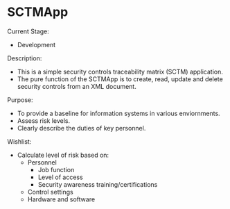 # SCTMApp
Current Stage: 
- Development

Description:
- This is a simple security controls traceability matrix (SCTM) application.
- The pure function of the SCTMApp is to create, read, update and delete security controls from an XML document.

Purpose:
- To provide a baseline for information systems in various enviornments.
- Assess risk levels.
- Clearly describe the duties of key personnel.

Wishlist:
- Calculate level of risk based on:
  - Personnel
    - Job function
    - Level of access
    - Security awareness training/certifications
  - Control settings
  - Hardware and software
  
